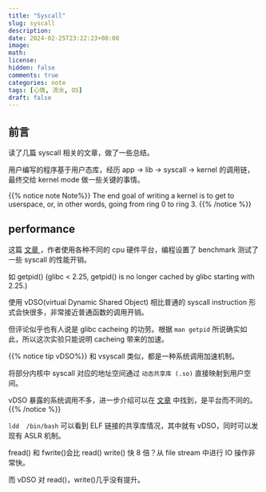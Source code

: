```yaml
---
title: "Syscall"
slug: syscall
description: 
date: 2024-02-25T23:22:23+08:00
image: 
math: 
license: 
hidden: false
comments: true
categories: note
tags: [心情, 流水, OS]
draft: false
---
```


## 前言

读了几篇 syscall 相关的文章，做了一些总结。

用户编写的程序基于用户态库，经历 app -> lib -> syscall -> kernel 的调用链，最终交给 kernel mode 做一些关键的事情。

{{% notice note Note%}}
The end goal of writing a kernel is to get to userspace, or, in other words, going from ring 0 to ring 3.
{{% /notice %}}

## performance

这篇 [文章 ](http://arkanis.de/weblog/2017-01-05-measurements-of-system-call-performance-and-overhead)，作者使用各种不同的 cpu 硬件平台，编程设置了 benchmark 测试了一些 syscall 的性能开销。

如 getpid() (glibc < 2.25, getpid() is no longer cached by glibc starting with 2.25.)

使用 vDSO(virtual Dynamic Shared Object) 相比普通的 syscall instruction 形式会快很多，非常接近普通函数的调用开销。

但评论似乎也有人说是 glibc cacheing 的功劳。根据 `man getpid` 所说确实如此，所以这次实验只能说明 cacheing 带来的加速。

{{% notice tip vDSO%}}
和 vsyscall 类似，都是一种系统调用加速机制。

将部分内核中 syscall 对应的地址空间通过 `动态共享库 (.so)` 直接映射到用户空间。

vDSO 暴露的系统调用不多，进一步介绍可以在 [文章](https://tinylab.org/riscv-syscall-part3-vdso-overview/) 中找到，是平台而不同的。
{{% /notice %}}

`ldd  /bin/bash` 可以看到 ELF 链接的共享库情况，其中就有 vDSO，同时可以发现有 ASLR 机制。

fread() 和 fwrite()会比 read() write() 快 8 倍？从 file stream 中进行 IO 操作非常快。

而 vDSO 对 read()，write()几乎没有提升。

